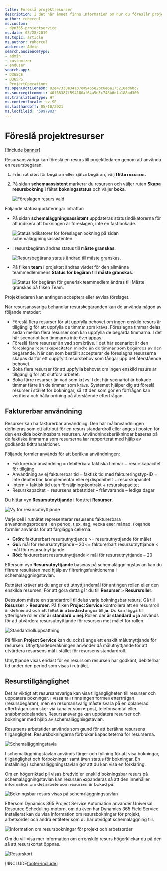 ```yaml
---
title: Föreslå projektresurser
description: I det här ämnet finns information om hur du föreslår projektresurser.
author: ruhercul
ms.custom:
- dyn365-projectservice
ms.date: 03/28/2019
ms.topic: article
ms.author: ruhercul
audience: Admin
search.audienceType:
- admin
- customizer
- enduser
search.app:
- D365CE
- D365PS
- ProjectOperations
ms.openlocfilehash: 02e47338e34a37e05455e2bc6e6a175210ed6bc7
ms.sourcegitcommit: 40f68387f594180af64a5e5c748b6efa188bd300
ms.translationtype: HT
ms.contentlocale: sv-SE
ms.lasthandoff: 05/10/2021
ms.locfileid: "5997983"
---
```

# <a name="propose-project-resources"></a>Föreslå projektresurser

[!include [banner](../includes/psa-now-project-operations.md)]

Resursansvariga kan föreslå en resurs till projektledaren genom att använda en resursbegäran.

1. Från rutnätet för begäran eller själva begäran, välj **Hitta resurser**.
2. På sidan **schemaassistent** markerar du resursen och väljer rutan **Skapa resursbokning** i fältet **bokningsstatus** och väljer **boka**.

    ![Föreslagen resurs vald](media/Resource-Management-image62.png)

Följande statusuppdateringar inträffar:

- På sidan **schemaläggningsassistent** uppdateras statusindikatorerna för att indikera att bokningen är föreslagen, inte en fast bokade.

    ![Statusindikatorer för föreslagen bokning på sidan schemaläggningsassistenten](media/Resource-Management-image63.png)

- I resursbegäran ändras status till **måste granskas**.

    ![Resursbegärans status ändrad till måste granskas.](media/Resource-Management-image64.png)

- På fliken **team** i projektet ändras värdet för den allmänna teammedlemmens **Status för begäran** till **måste granskas**.

    ![Status för begäran för generisk teammedlem ändras till Måste granskas på fliken Team.](media/Resource-Management-image48.png)

Projektledaren kan antingen acceptera eller avvisa förslaget.

När resursansvariga behandlar resursbegäranden kan de använda någon av följande metoder:

- Föreslå flera resurser för att uppfylla behovet om ingen enskild resurs är tillgänglig för att uppfylla de timmar som krävs. Föreslagna timmar delas sedan mellan flera resurser som kan uppfylla de begärda timmarna. I det här scenariot kan timmarna inte överlappas.
- Föreslå färre resurser än vad som krävs. I det här scenariot är den föreslagna resurskapaciteten mindre än de timmar som begärdes av den begärande. När den som beställt accepterar de föreslagna resurserna skapas därför ett ouppfyllt resursbehov som fångar upp det återstående behovet.
- Boka flera resurser för att uppfylla behovet om ingen enskild resurs är tillgänglig för att slutföra arbetet.
- Boka färre resurser än vad som krävs. I det här scenariot är bokade timmar färre än de timmar som krävs. Systemet hjälper dig att föreslå resurser i stället för bokningar, så att den som gör en förfrågan kan verifiera och hålla ordning på återstående efterfrågan.

## <a name="billable-utilization"></a>Fakturerbar användning

Resurser kan ha fakturerbar användning. Den här målanvändningen definieras som ett attribut för en resurs standardroll eller anges i posten för den enskilda bokningsbara resursen. Användningsberäkningar baseras på de faktiska timmarna som resurserna har rapporterat med hjälp av godkända tidtransaktioner.

Följande formler används för att beräkna användningen:

- Fakturerbar användning = debiterbara faktiska timmar ÷ resurskapacitet för tillgång
- Användning av ej fakturerbar tid = faktisk tid med faktureringstyp-ID = inte debiterbar, komplementär eller ej disponibelt ÷ resurskapacitet
- Intern = faktisk tid utan försäljningskontrakt ÷ resurskapacitet
- Resurskapacitet = resursens arbetstider – frånvarande – lediga dagar

Du hittar vyn **Resursutnyttjande** i fönstret **Resurser**.

![Vy för resursutnyttjande](media/Resource-Management-image65.png)

Varje cell i rutnätet representerar resursens fakturerbara användningsprocent i en period, t.ex. dag, vecka eller månad. Följande formler används för att färglägga cellerna:

- **Grön:** fakturerbart resursutnyttjande \>= resursutnyttjande för målet
- **Gul:** mål för resursutnyttjande – 20 \<= fakturerbart resursutnyttjande \< mål för resursutnyttjande.
- **Röd:** fakturerbart resursutnyttjande \< mål för resursutnyttjande – 20

Eftersom vyn **Resursutnyttjande** baseras på schemaläggningstavlan kan du filtrera resultaten med hjälp av filtreringsfunktionerna i schemaläggningstavlan.

Rutnätet kräver att du anger ett utnyttjandemål för antingen rollen eller den enskilda resursen. För att göra detta går du till **Resurser** \> **Resursroller**.

Dessutom måste en standardroll tilldelas varje bokningsbar resurs. Gå till **Resurser** \> **Resurser**. På fliken **Project Service** kontrollera att en resursroll är definierad och att fältet **är standard** anges till **ja**. Du kan lägga till ytterligare roller där **är standard = nej**. Rollen där **är standard = ja** används för att utvärdera resursutnyttjande för resursen mot målet för rollen.

![Standardrolluppsättning](media/Resource-Management-image67.png)

På fliken **Project Service** kan du också ange ett enskilt målutnyttjande för resursen. Utnyttjandeberäkningen använder då målutnyttjande för att utvärdera resursens mål i stället för resursens standardroll.

Utnyttjande visas endast för en resurs om resursen har godkänt, debiterbar tid under den period som visas i rutnätet.

## <a name="resource-availability"></a>Resurstillgänglighet

Det är viktigt att resursansvariga kan visa tillgängligheten till resurser och uppdatera bokningar. I vissa fall finns ingen formell efterfrågan (resursbegäran), men en resursansvarig måste svara på en oplanerad efterfrågan som sker via kanaler som e-post, telefonsamtal eller snabbmeddelanden. Resursansvariga kan uppdatera resurser och bokningar med hjälp av schemaläggningstavlan.

Resursens arbetstider används som grund för att beräkna resursens tillgänglighet. Resursbokningarna förbrukar kapaciteterna för resurserna.

![Schemaläggningstavla](media/Resource-Management-image68.png)

I schemaläggningstavlan används färger och fyllning för att visa bokningar, tillgänglighet och förbokningar samt även status för bokningar. En inställning i schemaläggningstavlan gör att du kan visa en förklaring.

Om en högerriktad pil visas bredvid en enskild bokningsbar resurs på schemaläggningstavlan kan resursen expanderas så att den innehåller information om det arbete som resursen är bokad på.

![Bokningsbar resurs visas på schemaläggningstavlan](media/Resource-Management-image69.png)

Eftersom Dynamics 365 Project Service Automation använder Universal Resource Scheduling-motorn, om du även har Dynamics 365 Field Service installerat kan du visa information om resursbokningar för projekt, arbetsorder och andra entiteter som du har utvidgat schemaläggning till.

![Information om resursbokningar för projekt och arbetsorder](media/Resource-Management-image70.png)

Om du vill visa mer information om en enskild resurs högerklickar du på den så att resurskortet öppnas.

![Resurskort](media/Resource-Management-image71.png)


[!INCLUDE[footer-include](../includes/footer-banner.md)]